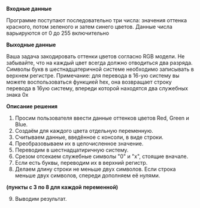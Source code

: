 **Входные данные**

Программе поступают последовательно три числа: значения оттенка красного, потом зеленого и затем синего цветов. Данные числа варьируются от 0 до 255 включительно

**Выходные данные**

Ваша задача закодировать оттенки цветов согласно RGB модели.
Не забывайте, что на каждый цвет всегда должно отводиться два разряда. Символы букв в шестнадцатеричной системе необходимо записывать в верхнем регистре.
Примечание: для перевода в 16-ую систему вы можете воспользоваться функцией hex, она возвращает строку перевода в 16ую систему, впереди которой находятся два служебных знака 0x

**Описание решения**

1. Просим пользователя ввести данные оттенков цветов Red, Green и Blue.
2. Создаём для каждого цвета отдельную переменную.
3. Считываем данные, введённое с консоли, в виде строки.
4. Преобразовываем их в целочисленное значение.
5. Переводим в шестнадцатиричную систему.
6. Срезом отсекаем служебные символы "0" и "х", стоящие вначале.
7. Если есть буквы, переводим их в верхний регистр.
8. Делаем длину строки не меньше двух символов. Если строка меньше двух символов, спереди дополняем её нулями.

**(пункты с 3 по 8 для каждой переменной)**

9. Выводим результат.
